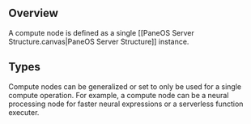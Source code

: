 ## Overview
A compute node is defined as a single [[PaneOS Server Structure.canvas|PaneOS Server Structure]] instance.

## Types
Compute nodes can be generalized or set to only be used for a single compute operation.
For example, a compute node can be a neural processing node for faster neural expressions or a serverless function executer.
